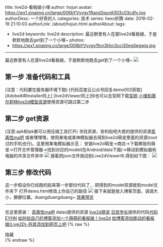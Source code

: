 title: live2d-看板娘小埋
author: hojun
avatar: https://wx1.sinaimg.cn/large/006bYVyvgy1ftand2qurdj303c03cdfv.jpg
authorDesc: 一个好奇的人
categories: 技术
series: hexo折腾
date: 2018-02-19 21:10:03
authorLink: /about/hojun.html
authorAbout:
tags:
 - live2d
keywords: live2d
description: 最近群里有人在耍live2d看板娘，于是默默地跑去get到了一个小埋~
photos:
 - https://wx1.sinaimg.cn/large/006bYVyvgy1fon3hhn3ccj30eg0egwjq.jpg
---
最近群里有人在耍live2d看板娘，于是默默地跑去get到了一个小埋~
![](https://wx1.sinaimg.cn/large/006bYVyvgy1fon3hhn3ccj30eg0egwjq.jpg)
## **第一步 准备代码和工具**
(注意：代码要在服务器环境下跑)
[代码百度云公众号回复demo002获取]
[AdobeAIRInstaller同上]
[live2dViewer同上]你也可以去官网下载[官网](http://sites.cybernoids.jp/cubism2/tools/live2d-viewer?_blank)
[小埋和薇尔莉特live2d模型资源](https://github.com/honjun/live2d-model)使用资源可跳过第二步
## **第二步 get资源**
(注意:apk和lpk都可以用压缩工具打开)
寻找资源，安利贴吧大佬的提供的资源[乖离性ma吧](https://tieba.baidu.com/p/4941885290?_blank)
或者嘿嘿嘿，使用某电或某神模拟器去得到live2d萌宠里面的资源(root过的手机也行)。这里用某电模拟器示范：
安装live2d萌宠->商店->下载稀饭的萌宠->打开文件管理器->找到对应的model(在Android/data下面)->移动到模拟器和电脑的共享文件夹中
![](https://wx3.sinaimg.cn/large/006bYVyvgy1fon2xpswjaj30bi0jo455.jpg)
接着把json文件拖动到Live2dViewer中,得到如下图：
![](https://wx3.sinaimg.cn/large/006bYVyvgy1fon2xm1ceij30zz0kjn2y.jpg)
## **第三步 修改代码**
这一步假设你已经跑的起来第一步那份代码了...
把得到的model资源放到model文件夹下
打开demo.html修改上你自己的路径
![](https://wx1.sinaimg.cn/large/006bYVyvgy1fon2xthv0bj30os0cwt9z.jpg)
接下来就是放入博客页面，调调大小，挪挪位置。duangduangduang~
[效果预览](https://www.hojun.cn//2018/02/19/live2d-看板娘小埋/)

----------
在这里感谢：
[乖离性ma吧](https://tieba.baidu.com/p/4941885290?_blank) dalao提供的资源
[live2d萌宠](http://www.52pk.com/pet?_blank)
[后宫学长](https://haremu.com/p/205?_blank)提供的代码[代码](https://github.com/journey-ad/Live2D?_blank)
[EYHN](https://github.com/EYHN/hexo-helper-live2d?_blank)
[如何给自己的博客添加一个萌萌的看板娘！live2d](https://www.ohyhello.com/530?_blank)
[给博客添加能动的看板娘(Live2D)-将其添加到网页上吧](https://imjad.cn/archives/lab/add-dynamic-poster-girl-with-live2d-to-your-blog-02?_blank)
{% raw %}
<link rel="stylesheet" href="/live2d/css/live2d.css" />
<div id="landlord">
    <div class="message"></div>
    <canvas id="live2d" width="280" height="375" class="live2d"></canvas>
    <div class="hide-button">隐藏</div>
</div>
<script type="text/javascript" src="https://code.jquery.com/jquery-2.2.4.min.js"></script>
<script type="text/javascript">
    var message_Path = '/live2d/'
    var home_Path = 'https://www.hojun.com/'
</script>
<script type="text/javascript" src="/live2d/js/live2d.js"></script>
<script type="text/javascript" src="/live2d/js/message.js"></script>
<script type="text/javascript">
  $(function(){
    loadlive2d("live2d", "/live2d/model/xiaomai/xiaomai.json");
  })
</script>
{% endraw %}